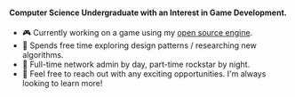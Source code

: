 #### Computer Science Undergraduate with an Interest in Game Development.

- :video_game: Currently working on a game using my [open source engine](https://xjge.org/).
- :microscope: Spends free time exploring design patterns / researching new algorithms.
- :guitar: Full-time network admin by day, part-time rockstar by night.
- 💬 Feel free to reach out with any exciting opportunities. I'm always looking to learn more!
